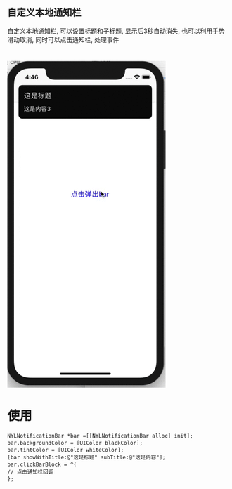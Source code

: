 ## 自定义本地通知栏
自定义本地通知栏, 可以设置标题和子标题, 显示后3秒自动消失, 也可以利用手势滑动取消, 同时可以点击通知栏, 处理事件
#
#
![Image](https://github.com/NieYinlong/DIY_NotificationBar/blob/master/DIY_NotificationBar/bar.gif)

# 使用
```objc
NYLNotificationBar *bar =[[NYLNotificationBar alloc] init];
bar.backgroundColor = [UIColor blackColor];
bar.tintColor = [UIColor whiteColor];
[bar showWithTitle:@"这是标题" subTitle:@"这是内容"];
bar.clickBarBlock = ^{
// 点击通知栏回调
};
```
